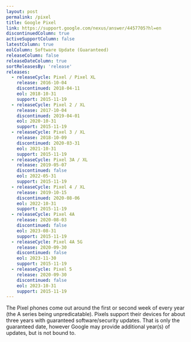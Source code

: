 ```yaml
---
layout: post
permalink: /pixel
title: Google Pixel
link: https://support.google.com/nexus/answer/4457705?hl=en
discontinuedColumn: true
activeSupportColumn: false
latestColumn: true
eolColumn: Software Update (Guaranteed)
releaseColumn: false
releaseDateColumn: true
sortReleasesBy: 'release'
releases:
  - releaseCycle: Pixel / Pixel XL
    release: 2016-10-04
    discontinued: 2018-04-11
    eol: 2018-10-31
    support: 2015-11-19
  - releaseCycle: Pixel 2 / XL
    release: 2017-10-04
    discontinued: 2019-04-01
    eol: 2020-10-31
    support: 2015-11-19
  - releaseCycle: Pixel 3 / XL
    release: 2018-10-09
    discontinued: 2020-03-31
    eol: 2021-10-31
    support: 2015-11-19
  - releaseCycle: Pixel 3A / XL
    release: 2019-05-07
    discontinued: false
    eol: 2022-05-31
    support: 2015-11-19
  - releaseCycle: Pixel 4 / XL
    release: 2019-10-15
    discontinued: 2020-08-06
    eol: 2022-10-31
    support: 2015-11-19
  - releaseCycle: Pixel 4A
    release: 2020-08-03
    discontinued: false
    eol: 2023-08-31
    support: 2015-11-19
  - releaseCycle: Pixel 4A 5G
    release: 2020-09-30
    discontinued: false
    eol: 2023-11-30
    support: 2015-11-19
  - releaseCycle: Pixel 5
    release: 2020-09-30
    discontinued: false
    eol: 2023-10-31
    support: 2015-11-19
---
```


The Pixel phones come out around the first or second week of every year (the A series being unpredicatable). Pixels support their devices for about three years with guaranteed software/security updates. That is only the guaranteed date, however Google may provide additional year(s) of updates, but is not bound to.
